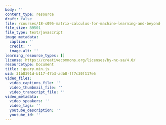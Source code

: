 ```yaml
---
body: ''
content_type: resource
draft: false
file: /courses/18-s096-matrix-calculus-for-machine-learning-and-beyond-january-iap-2022/jquerymin.js
file_size: 89501
file_type: text/javascript
image_metadata:
  caption: ''
  credit: ''
  image-alt: ''
learning_resource_types: []
license: https://creativecommons.org/licenses/by-nc-sa/4.0/
resourcetype: Document
title: jquery.min.js
uid: 31b8391d-b117-47b3-adb0-ff7c30f117e6
video_files:
  video_captions_file: ''
  video_thumbnail_file: ''
  video_transcript_file: ''
video_metadata:
  video_speakers: ''
  video_tags: ''
  youtube_description: ''
  youtube_id: ''
---
```

